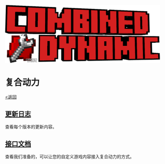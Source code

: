 ![Title](/title.png#pic_center)
# 复合动力
[<返回](../index.md)

## [更新日志](./logs/index.md)
查看每个版本的更新内容。

## [接口文档](./docs/index.md)
查看我们准备的，可以让您的自定义游戏内容接入复合动力的方式。